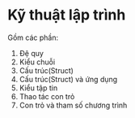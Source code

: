 # Kỹ thuật lập trình 

Gồm các phần: 
1. Đệ quy
2. Kiểu chuỗi
3. Cấu trúc(Struct)
4. Cấu trúc(Struct) và ứng dụng
5. Kiểu tập tin
6. Thao tác con trỏ
7. Con trỏ và tham số chương trình
